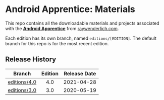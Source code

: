 # Android Apprentice: Materials

This repo contains all the downloadable materials and projects associated with the **[Android Apprentice](https://www.raywenderlich.com/books/android-apprentice/v4.0)** from [raywenderlich.com](https://www.raywenderlich.com).

Each edition has its own branch, named `editions/[EDITION]`. The default branch for this repo is for the most recent edition.

## Release History

| Branch                                                                          | Edition | Release Date |
| ------------------------------------------------------------------------------- |:-------:|:------------:|
| [editions/4.0](https://github.com/raywenderlich/aa-materials/tree/editions/4.0) | 4.0     | 2021-04-28   |
| [editions/3.0](https://github.com/raywenderlich/aa-materials/tree/editions/3.0) | 3.0     | 2020-05-19   |

